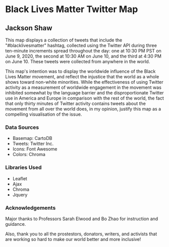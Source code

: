 # Black Lives Matter Twitter Map
## Jackson Shaw
This map displays a collection of tweets that include the "#blacklivesmatter" hashtag, collected using the Twitter API during three ten-minute increments spread throughout the day: one at 10:30 PM PST on June 9, 2020, the second at 10:30 AM on June 10, and the third at 4:30 PM on June 10. These tweets were collected from anywhere in the world.

This map's intention was to display the worldwide influence of the Black Lives Matter movement, and reflect the injustice that the world as a whole shows toward non-white minorities. While the effectiveness of using Twitter activity as a measurement of worldwide engagement in the movement was inhibited somewhat by the language barrier and the disproportionate Twitter use in America and Europe in comparison with the rest of the world, the fact that only thirty minutes of Twitter activity contains tweets about the movement from all over the world does, in my opinion, justify this map as a compelling visualisation of the issue.

### Data Sources
- Basemap: CartoDB
- Tweets: Twitter Inc.
- Icons: Font Awesome
- Colors: Chroma

### Libraries Used
- Leaflet
- Ajax
- Chroma
- Jquery

### Acknowledgements

Major thanks to Professors Sarah Elwood and Bo Zhao for instruction and guidance.

Also, thank you to all the prostestors, donators, writers, and activists that are working so hard to make our world better and more inclusive!
